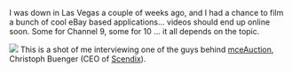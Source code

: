 I was down in Las Vegas a couple of weeks ago, and I had a chance to film a bunch of cool eBay based applications... videos should end up online soon. Some for Channel 9, some for 10 ... it all depends on the topic.

[<img src="http://static.flickr.com/46/172676032_4556ec093a_t.jpg" border="0" />](http://flickr.com/photos/amberphotography/172676032/)
This is a shot of me interviewing one of the guys behind [mceAuction](http://www.scendix.com/mceauction/), Christoph Buenger (CEO of [Scendix](http://www.scendix.com/)).